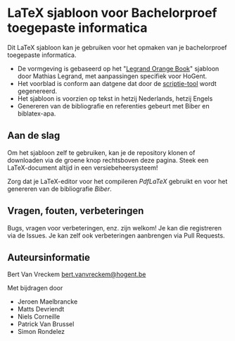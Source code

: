 # LaTeX sjabloon voor Bachelorproef toegepaste informatica

Dit LaTeX sjabloon kan je gebruiken voor het opmaken van je bachelorproef toegepaste informatica.

- De vormgeving is gebaseerd op het "[Legrand Orange Book](http://www.latextemplates.com/template/the-legrand-orange-book)" sjabloon door Mathias Legrand, met aanpassingen specifiek voor HoGent.
- Het voorblad is conform aan datgene dat door de [scriptie-tool](https://scriptie.hogent.be/) wordt gegenereerd.
- Het sjabloon is voorzien op tekst in hetzij Nederlands, hetzij Engels
- Genereren van de bibliografie en referenties gebeurt met Biber en biblatex-apa.

## Aan de slag

Om het sjabloon zelf te gebruiken, kan je de repository klonen of downloaden via de groene knop rechtsboven deze pagina. Steek een LaTeX-document altijd in een versiebeheersysteem!

Zorg dat je LaTeX-editor voor het compileren *PdfLaTeX* gebruikt en voor het genereren van de bibliografie *Biber*.

## Vragen, fouten, verbeteringen

Bugs, vragen voor verbeteringen, enz. zijn welkom! Je kan die registreren via de Issues. Je kan zelf ook verbeteringen aanbrengen via Pull Requests.

## Auteursinformatie

Bert Van Vreckem <bert.vanvreckem@hogent.be>

Met bijdragen door

- Jeroen Maelbrancke
- Matts Devriendt
- Niels Corneille
- Patrick Van Brussel
- Simon Rondelez

